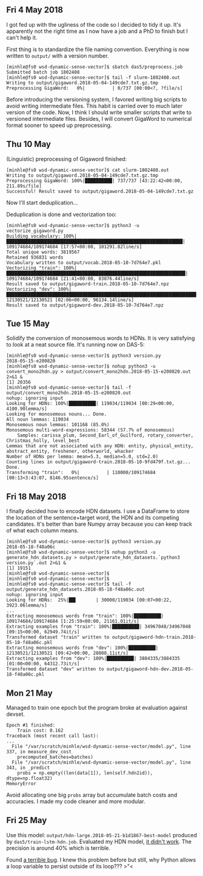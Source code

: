 ## Fri 4 May 2018

I got fed up with the ugliness of the code so I decided to tidy it up. It's
apparently not the right time as I now have a job and a PhD to finish but I
can't help it.

First thing is to standardize the file naming convention. Everything is now
written to `output/` with a version number.

    [minhle@fs0 wsd-dynamic-sense-vector]$ sbatch das5/preprocess.job
    Submitted batch job 1802408
    [minhle@fs0 wsd-dynamic-sense-vector]$ tail -f slurm-1802408.out
    Writing to output/gigaword.2018-05-04-149cde7.txt.gz.tmp
    Preprocessing GigaWord:   0%|          | 0/737 [00:00<?, ?file/s]

Before introducing the versioning system, I favored writing big scripts to 
avoid writing intermediate files. This habit is carried over to much later
version of the code. Now, I think I should write smaller scripts that write
to versioned intermediate files. Besides, I will convert GigaWord to numerical 
format sooner to speed up preprocessing.

## Thu 10 May 

(Linguistic) preprocessing of Gigaword finished:

    [minhle@fs0 wsd-dynamic-sense-vector]$ cat slurm-1802408.out
    Writing to output/gigaword.2018-05-04-149cde7.txt.gz.tmp
    Preprocessing GigaWord: 100%|██████████| 737/737 [43:22:42<00:00, 211.89s/file]
    Successful! Result saved to output/gigaword.2018-05-04-149cde7.txt.gz

Now I'll start deduplication...

Deduplication is done and vectorization too:

    [minhle@fs0 wsd-dynamic-sense-vector]$ python3 -u vectorize_gigaword.py
    Building vocabulary: 100%|█████████████████████████████████████████████████████████████████| 109174684/109174684 [17:57<00:00, 101291.82line/s]
    Total unique words: 3819567
    Retained 936831 words
    Vocabulary written to output/vocab.2018-05-10-7d764e7.pkl
    Vectorizing "train": 100%|██████████████████████████████████████████████████████████████████| 109174684/109174684 [21:41<00:00, 83876.44line/s]
    Result saved to output/gigaword-train.2018-05-10-7d764e7.npz
    Vectorizing "dev": 100%|██████████████████████████████████████████████████████████████████████| 12130521/12130521 [02:06<00:00, 96134.14line/s]
    Result saved to output/gigaword-dev.2018-05-10-7d764e7.npz

## Tue 15 May

Solidify the conversion of monosemous words to HDNs. It is very satisfying to 
look at a neat source file. It's running now on DAS-5:

    [minhle@fs0 wsd-dynamic-sense-vector]$ python3 version.py
    2018-05-15-e200820
    [minhle@fs0 wsd-dynamic-sense-vector]$ nohup python3 -u convert_mono2hdn.py > output/convert_mono2hdn.2018-05-15-e200820.out 2>&1 &
    [1] 20356
    [minhle@fs0 wsd-dynamic-sense-vector]$ tail -f output/convert_mono2hdn.2018-05-15-e200820.out
    nohup: ignoring input
    Looking for HDNs: 100%|██████████| 119034/119034 [00:29<00:00, 4100.90lemma/s]
    Looking for monosemous nouns... Done.
    All noun lemmas: 119034
    Monosemous noun lemmas: 101168 (85.0%)
    Monosemous multi-word-expressions: 58344 (57.7% of monosemous)
        Samples: carissa_plum, Second_Earl_of_Guilford, rotary_converter, Christmas_holly, level_best
    Lemmas that are not associated with any HDN: entity, physical_entity, abstract_entity, freshener, otherworld, whacker
    Number of HDNs per lemma: mean=5.3, median=5.0, std=2.0)
    Counting lines in output/gigaword-train.2018-05-10-9fd479f.txt.gz... Done.
    Transforming "train":   0%|          | 110000/109174684 [00:13<3:43:07, 8146.95sentence/s]

## Fri 18 May 2018

I finally decided how to encode HDN datasets. I use a DataFrame to store the
location of the sentence+target word, the HDN and its competing candidates.
It's better than bare Numpy array because you can keep track of what each column
means.

    [minhle@fs0 wsd-dynamic-sense-vector]$ python3 version.py
    2018-05-18-f48a06c
    [minhle@fs0 wsd-dynamic-sense-vector]$ nohup python3 -u generate_hdn_datasets.py > output/generate_hdn_datasets.`python3 version.py`.out 2>&1 &
    [1] 19151
    [minhle@fs0 wsd-dynamic-sense-vector]$
    [minhle@fs0 wsd-dynamic-sense-vector]$
    [minhle@fs0 wsd-dynamic-sense-vector]$ tail -f output/generate_hdn_datasets.2018-05-18-f48a06c.out
    nohup: ignoring input
    Looking for HDNs:  25%|██▌       | 30000/119034 [00:07<00:22, 3923.06lemma/s]
    ...
    Extracting monosemous words from "train": 100%|██████████| 109174684/109174684 [1:25:59<00:00, 21161.01it/s]
    Extracting examples from "train": 100%|██████████| 34967048/34967048 [09:15<00:00, 62949.74it/s]
    Transformed dataset "train" written to output/gigaword-hdn-train.2018-05-18-f48a06c.pkl
    Extracting monosemous words from "dev": 100%|██████████| 12130521/12130521 [09:42<00:00, 20808.11it/s]
    Extracting examples from "dev": 100%|██████████| 3884335/3884335 [01:00<00:00, 64312.73it/s]
    Transformed dataset "dev" written to output/gigaword-hdn-dev.2018-05-18-f48a06c.pkl
            
## Mon 21 May

Managed to train one epoch but the program broke at evaluation against devset.

    Epoch #1 finished:
        Train cost: 0.162
    Traceback (most recent call last):
    ...
      File "/var/scratch/minhle/wsd-dynamic-sense-vector/model.py", line 337, in measure_dev_cost
        precomputed_batches=batches)
      File "/var/scratch/minhle/wsd-dynamic-sense-vector/model.py", line 343, in _predict
        probs = np.empty((len(data[1]), len(self.hdn2id)), dtype=np.float32)
    MemoryError

Avoid allocating one big `probs` array but accumulate batch costs and accuracies.
I made my code cleaner and more modular.

## Fri 25 May

Use this model: `output/hdn-large.2018-05-21-b1d1867-best-model` produced by
`das5/train-lstm-hdn.job`.
Evaluated my HDN model, [it didn't work](https://github.com/cltl/LSTM-WSD/commit/96c43a923ac01d88882a4b66a3d2cc5db6c571a6).
The precision is around 40% which is terrible.

Found [a terrible bug](https://github.com/cltl/wsd-dynamic-sense-vector/blob/b1d18670b0c8ca59ad93a48768dea6724439c57d/model.py#L306). I knew this problem 
before but still, why Python allows a loop variable to persist outside of 
its loop??? >"<



 
